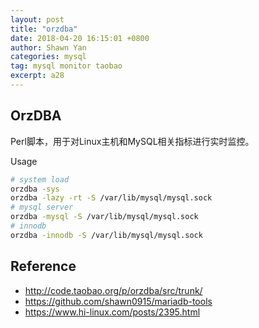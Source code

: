 ```yaml
---
layout: post
title: "orzdba"
date: 2018-04-20 16:15:01 +0800
author: Shawn Yan
categories: mysql
tag: mysql monitor taobao
excerpt: a28
---
```


## OrzDBA

Perl脚本，用于对Linux主机和MySQL相关指标进行实时监控。

Usage
```bash
# system load
orzdba -sys
orzdba -lazy -rt -S /var/lib/mysql/mysql.sock
# mysql server
orzdba -mysql -S /var/lib/mysql/mysql.sock
# innodb
orzdba -innodb -S /var/lib/mysql/mysql.sock
```


## Reference

- http://code.taobao.org/p/orzdba/src/trunk/
- https://github.com/shawn0915/mariadb-tools
- https://www.hi-linux.com/posts/2395.html